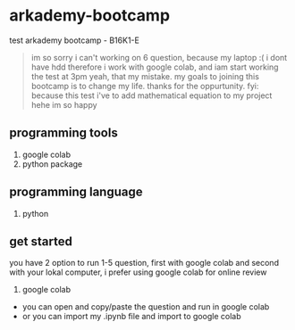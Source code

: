 # arkademy-bootcamp
test arkademy bootcamp - B16K1-E

> im so sorry i can't working on 6 question, because my laptop :( i dont have hdd therefore i work with google colab, and iam  start working the test at 3pm yeah, that my mistake. my goals to joining this bootcamp is to change my life. thanks for the oppurtunity. 
fyi: because this test i've to add mathematical equation to my project hehe im so happy

## programming tools
1. google colab
2. python package

## programming language
1. python

## get started

you have 2 option to run 1-5 question, first with google colab and second with your lokal computer, i prefer using google colab for online review

1. google colab

- you can open and copy/paste the question and run in google colab
- or you can import my .ipynb file and import to google colab
